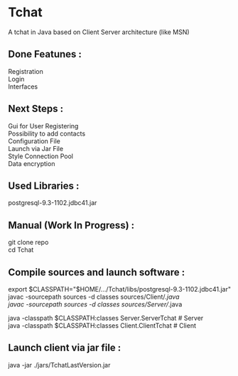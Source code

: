 Tchat
=====

A tchat in Java based on Client Server architecture (like MSN)


Done Featunes :
---------------

Registration <br/>
Login <br/>
Interfaces <br/>


Next Steps :
---------------

Gui for User Registering <br/>
Possibility to add contacts <br/>
Configuration File <br/>
Launch via Jar File <br>
Style
Connection Pool <br/>
Data encryption <br/>


Used Libraries :
----------------
postgresql-9.3-1102.jdbc41.jar


Manual (Work In Progress) :
---------------------------

git clone repo <br/>
cd Tchat <br/>


Compile sources and launch software :
-------------------------------------

export $CLASSPATH="$HOME/.../Tchat/libs/postgresql-9.3-1102.jdbc41.jar" <br/>
javac -sourcepath sources -d classes sources/Client/*.java <br/>
javac -sourcepath sources -d classes sources/Server/*.java <br/>

java -classpath $CLASSPATH:classes Server.ServerTchat  # Server <br/>
java -classpath $CLASSPATH:classes Client.ClientTchat  # Client <br/>


Launch client via jar file :
----------------------------

java -jar ./jars/TchatLastVersion.jar <br/>
